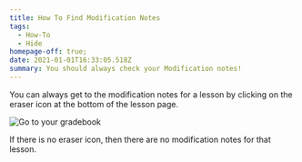 ```yaml
---
title: How To Find Modification Notes
tags:
  - How-To
  - Hide
homepage-off: true;
date: 2021-01-01T16:33:05.518Z
summary: You should always check your Modification notes!
---
```

You can always get to the modification notes for a lesson by clicking on the eraser icon at the bottom of the lesson page.

![Go to your gradebook](/static/img/how-to-see-modification-notes.jpg)

If there is no eraser icon, then there are no modification notes for that lesson.
